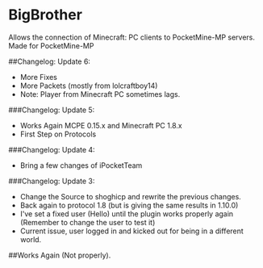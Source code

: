 # BigBrother
Allows the connection of Minecraft: PC clients to PocketMine-MP servers. Made for PocketMine-MP

##Changelog: Update 6:
* More Fixes
* More Packets (mostly from lolcraftboy14)
* Note: Player from Minecraft PC sometimes lags.

###Changelog: Update 5:
* Works Again MCPE 0.15.x and Minecraft PC 1.8.x
* First Step on Protocols

###Changelog: Update 4:
* Bring a few changes of iPocketTeam

###Changelog: Update 3:
* Change the Source to shoghicp and rewrite the previous changes.
* Back again to protocol 1.8 (but is giving the same results in 1.10.0)
* I've set a fixed user (Hello) until the plugin works properly again (Remember to change the user to test it)
* Current issue, user logged in and kicked out for being in a different world.

##Works Again (Not properly).
